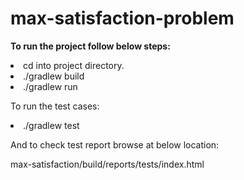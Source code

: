 # max-satisfaction-problem

<b>To run the project follow below steps:</b>
<li>cd into project directory.</li>
<li>./gradlew build</li>
<li>./gradlew run</li>

To run the test cases:
<li>./gradlew test</li>

And to check test report browse at below location:

max-satisfaction/build/reports/tests/index.html
